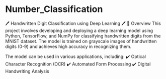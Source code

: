 # Number_Classification


🖊️ Handwritten Digit Classification using Deep Learning 🖊️
🚀 Overview
This project involves developing and deploying a deep learning model using Python, TensorFlow, and NumPy for classifying handwritten digits from the MNIST dataset. The model is trained on grayscale images of handwritten digits (0-9) and achieves high accuracy in recognizing them.

The model can be used in various applications, including:
✔️ Optical Character Recognition (OCR)
✔️ Automated Form Processing
✔️ Digital Handwriting Analysis
